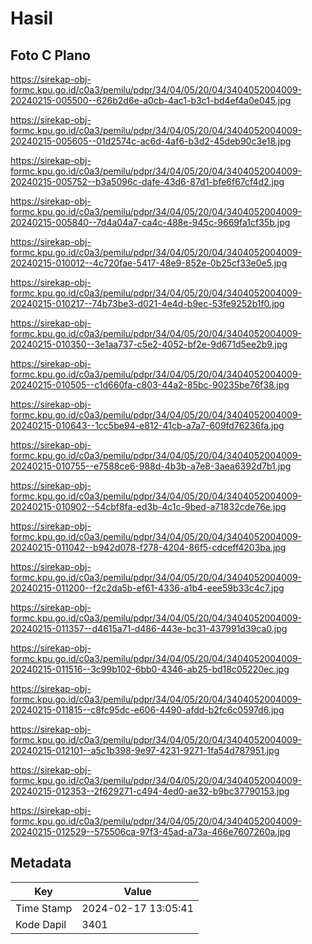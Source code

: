# Hasil

## Foto C Plano

https://sirekap-obj-formc.kpu.go.id/c0a3/pemilu/pdpr/34/04/05/20/04/3404052004009-20240215-005500--626b2d6e-a0cb-4ac1-b3c1-bd4ef4a0e045.jpg

https://sirekap-obj-formc.kpu.go.id/c0a3/pemilu/pdpr/34/04/05/20/04/3404052004009-20240215-005605--01d2574c-ac6d-4af6-b3d2-45deb90c3e18.jpg

https://sirekap-obj-formc.kpu.go.id/c0a3/pemilu/pdpr/34/04/05/20/04/3404052004009-20240215-005752--b3a5096c-dafe-43d6-87d1-bfe6f67cf4d2.jpg

https://sirekap-obj-formc.kpu.go.id/c0a3/pemilu/pdpr/34/04/05/20/04/3404052004009-20240215-005840--7d4a04a7-ca4c-488e-945c-9669fa1cf35b.jpg

https://sirekap-obj-formc.kpu.go.id/c0a3/pemilu/pdpr/34/04/05/20/04/3404052004009-20240215-010012--4c720fae-5417-48e9-852e-0b25cf33e0e5.jpg

https://sirekap-obj-formc.kpu.go.id/c0a3/pemilu/pdpr/34/04/05/20/04/3404052004009-20240215-010217--74b73be3-d021-4e4d-b9ec-53fe9252b1f0.jpg

https://sirekap-obj-formc.kpu.go.id/c0a3/pemilu/pdpr/34/04/05/20/04/3404052004009-20240215-010350--3e1aa737-c5e2-4052-bf2e-9d671d5ee2b9.jpg

https://sirekap-obj-formc.kpu.go.id/c0a3/pemilu/pdpr/34/04/05/20/04/3404052004009-20240215-010505--c1d660fa-c803-44a2-85bc-90235be76f38.jpg

https://sirekap-obj-formc.kpu.go.id/c0a3/pemilu/pdpr/34/04/05/20/04/3404052004009-20240215-010643--1cc5be94-e812-41cb-a7a7-609fd76236fa.jpg

https://sirekap-obj-formc.kpu.go.id/c0a3/pemilu/pdpr/34/04/05/20/04/3404052004009-20240215-010755--e7588ce6-988d-4b3b-a7e8-3aea6392d7b1.jpg

https://sirekap-obj-formc.kpu.go.id/c0a3/pemilu/pdpr/34/04/05/20/04/3404052004009-20240215-010902--54cbf8fa-ed3b-4c1c-9bed-a71832cde76e.jpg

https://sirekap-obj-formc.kpu.go.id/c0a3/pemilu/pdpr/34/04/05/20/04/3404052004009-20240215-011042--b942d078-f278-4204-86f5-cdceff4203ba.jpg

https://sirekap-obj-formc.kpu.go.id/c0a3/pemilu/pdpr/34/04/05/20/04/3404052004009-20240215-011200--f2c2da5b-ef61-4336-a1b4-eee59b33c4c7.jpg

https://sirekap-obj-formc.kpu.go.id/c0a3/pemilu/pdpr/34/04/05/20/04/3404052004009-20240215-011357--d4615a71-d486-443e-bc31-437991d39ca0.jpg

https://sirekap-obj-formc.kpu.go.id/c0a3/pemilu/pdpr/34/04/05/20/04/3404052004009-20240215-011516--3c99b102-6bb0-4346-ab25-bd18c05220ec.jpg

https://sirekap-obj-formc.kpu.go.id/c0a3/pemilu/pdpr/34/04/05/20/04/3404052004009-20240215-011815--c8fc95dc-e606-4490-afdd-b2fc6c0597d6.jpg

https://sirekap-obj-formc.kpu.go.id/c0a3/pemilu/pdpr/34/04/05/20/04/3404052004009-20240215-012101--a5c1b398-9e97-4231-9271-1fa54d787951.jpg

https://sirekap-obj-formc.kpu.go.id/c0a3/pemilu/pdpr/34/04/05/20/04/3404052004009-20240215-012353--2f629271-c494-4ed0-ae32-b9bc37790153.jpg

https://sirekap-obj-formc.kpu.go.id/c0a3/pemilu/pdpr/34/04/05/20/04/3404052004009-20240215-012529--575506ca-97f3-45ad-a73a-466e7607260a.jpg


## Metadata

| Key        | Value               |
| ---------- | ------------------- |
| Time Stamp | 2024-02-17 13:05:41 |
| Kode Dapil | 3401                |



